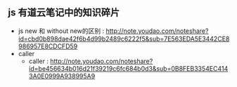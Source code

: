 ## js 有道云笔记中的知识碎片
- js new 和 without new的区别  :
 <http://note.youdao.com/noteshare?id=cbd0b898dae42f6b4d99b2489c6222f5&sub=7E563EDA5E3442CE8986957E8CDCFD59>
- caller
  - caller :
   <http://note.youdao.com/noteshare?id=be456634b016d21f39219c6fc684b0d3&sub=0B8FEB3354EC4143A0E0999A938995A9>
